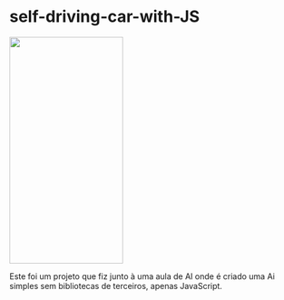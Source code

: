 # self-driving-car-with-JS

<img src="https://i.imgur.com/Fb74ZLQb.gif" autoplay width="200" height="400" />

Este foi um projeto que fiz junto à uma aula de AI onde é criado uma Ai simples sem bibliotecas de terceiros, apenas JavaScript.
